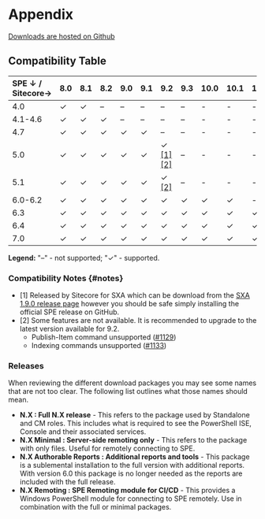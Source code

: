 # Appendix

[Downloads are hosted on Github](https://github.com/SitecorePowerShell/Console/releases/)

## Compatibility Table

| SPE ↓ / Sitecore→ | **8.0** | **8.1** | **8.2** | **9.0** | **9.1** | **9.2** | **9.3** | **10.0** | **10.1** | **10.2** | **10.3** | **10.4** |
| :--- | :--- | :--- | :--- | :--- | :--- | :--- | :--- | :--- | :--- | :-- | :-- | :-- |
| 4.0 | ✓ | ✓ | – | – | – | – | – | - | - | - | - | - |
| 4.1-4.6 | ✓ | ✓ | ✓ | – | – | – | – | - | - | - | - | - |
| 4.7 | ✓ | ✓ | ✓ | ✓ | ✓ | – | – | - | - | - | - | - |
| 5.0 | ✓ | ✓ | ✓ | ✓ | ✓ | ✓ [[1]](#notes) [[2]](#notes) | – | - | - | - | - | - |
| 5.1 | ✓ | ✓ | ✓ | ✓ | ✓ | ✓ [[2]](#notes) | – | - | - | - | - | - |
| 6.0-6.2 | ✓ | ✓ | ✓ | ✓ | ✓ | ✓ | ✓ | ✓ | ✓ | - | - | - |
| 6.3 | ✓ | ✓ | ✓ | ✓ | ✓ | ✓ | ✓ | ✓ | ✓ | ✓ | - | - |
| 6.4 | ✓ | ✓ | ✓ | ✓ | ✓ | ✓ | ✓ | ✓ | ✓ | ✓ | ✓ | - |
| 7.0 | ✓ | ✓ | ✓ | ✓ | ✓ | ✓ | ✓ | ✓ | ✓ | ✓ | ✓ | ✓ |

**Legend:** "–" - not supported; "✓" - supported.

### Compatibility Notes {#notes}

- [1] Released by Sitecore for SXA which can be download from the [SXA 1.9.0 release page](https://dev.sitecore.net/Downloads/Sitecore_Experience_Accelerator/19/Sitecore_Experience_Accelerator_190.aspx) however you should be safe simply installing the official SPE release on GitHub.
- [2] Some features are not available. It is recommended to upgrade to the latest version available for 9.2.
  - Publish-Item command unsupported ([#1129](https://github.com/SitecorePowerShell/Console/issues/1129))
  - Indexing commands unsupported ([#1133](https://github.com/SitecorePowerShell/Console/issues/1133))

### Releases

When reviewing the different download packages you may see some names that are not too clear. The following list outlines what those names should mean.

* **N.X : Full N.X release** - This refers to the package used by Standalone and CM roles. This includes what is required to see the PowerShell ISE, Console and their associated services.
* **N.X Minimal : Server-side remoting only** - This refers to the package with only files. Useful for remotely connecting to SPE.
* **N.X Authorable Reports : Additional reports and tools** - This package is a sublemental installation to the full version with additional reports. With version 6.0 this package is no longer needed as the reports are included with the full release.
* **N.X Remoting : SPE Remoting module for CI/CD** - This provides a Windows PowerShell module for connecting to SPE remotely. Use in combination with the full or minimal packages.
